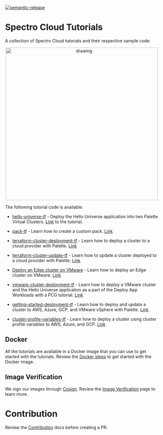 [![semantic-release](https://img.shields.io/badge/%20%20%F0%9F%93%A6%F0%9F%9A%80-semantic--release-e10079.svg)](https://github.com/semantic-release/semantic-release)

# Spectro Cloud Tutorials

A collection of Spectro Cloud tutorials and their respective sample code.

<p align="center">
  <img src="/static/img/spectro-wizard.png" alt="drawing" width="500"/>
</p>

The following tutorial code is available:

- [hello-universe-tf](./terraform/hello-universe-tf/README.md) - Deploy the Hello Universe application into two Palette Virtual Clusters. [Link](https://docs.spectrocloud.com/devx/apps/deploy-app) to the tutorial.

- [pack-tf](./terraform/pack-tf/README.md) - Learn how to create a custom pack. [Link](https://docs.spectrocloud.com/registries-and-packs/deploy-pack)

- [terraform-cluster-deployment-tf](./terraform/iaas-cluster-deployment-tf/README.md) - Learn how to deploy a cluster to a cloud provider with Palette. [Link](https://docs.spectrocloud.com/clusters/public-cloud/deploy-k8s-cluster)

- [terraform-cluster-update-tf](./terraform/iaas-cluster-update-tf/README.md) - Learn how to update a cluster deployed to a cloud provider with Palette. [Link](https://docs.spectrocloud.com/clusters/cluster-management/update-k8s-cluster)

- [Deploy an Edge cluster on VMware](./edge/vmware/README.md) - Learn how to deploy an Edge cluster on VMware. [Link](https://docs.spectrocloud.com/clusters/edge/site-deployment/deploy-cluster)

- [vmware-cluster-deployment-tf](./terraform/vmware-cluster-deployment-tf/README.md) - Learn how to deploy a VMware cluster and the Hello Universe application as a part of the Deploy App Workloads with a PCG tutorial. [Link](https://docs.spectrocloud.com/clusters/pcg/deploy-app-pcg)

- [getting-started-deployment-tf](./terraform/getting-started-deployment-tf/README.md) - Learn how to deploy and update a cluster to AWS, Azure, GCP, and VMware vSphere with Palette. [Link](https://docs.spectrocloud.com/getting-started/terraform)

- [cluster-profile-variables-tf](./terraform/cluster-profile-variables-tf/README.md) - Learn how to deploy a cluster using cluster profile variables to AWS, Azure, and GCP. [Link](https://docs.spectrocloud.com/getting-started/terraform)


## Docker

All the tutorials are available in a Docker image that you can use to get started with the tutorials.
Review the [Docker steps](./docs/docker.md) to get started with the Docker image.

## Image Verification

We sign our images through [Cosign](https://docs.sigstore.dev/signing/quickstart/). Review the [Image Verification](./docs/image-verification.md) page to learn more.

# Contribution

Review the [Contribution](./docs/CONTRIBUTION.md) docs before creating a PR.
